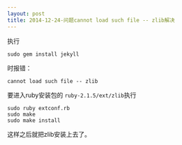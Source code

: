 ```yaml
---
layout: post
title: 2014-12-24-问题cannot load such file -- zlib解决
---
```



执行

	sudo gem install jekyll

时报错：

	cannot load such file -- zlib

要进入ruby安装包的 `ruby-2.1.5/ext/zlib`执行

	sudo ruby extconf.rb
	sudo make
	sudo make install

这样之后就把zlib安装上去了。 

